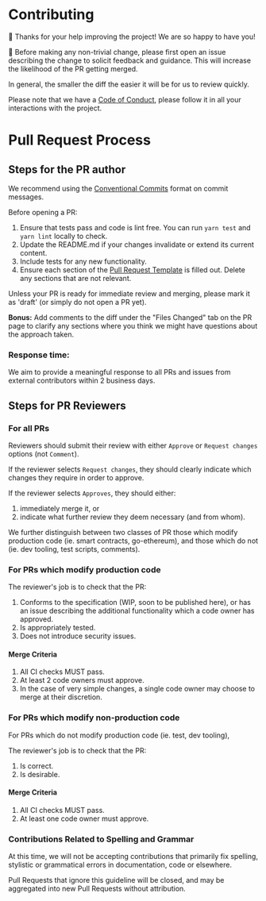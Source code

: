 # Contributing

🎈 Thanks for your help improving the project! We are so happy to have you!

🚨 Before making any non-trivial change, please first open an issue describing the change to solicit feedback and guidance. This will increase the likelihood of the PR getting merged.

In general, the smaller the diff the easier it will be for us to review quickly.

Please note that we have a [Code of Conduct](./CODE_OF_CONDUCT.md), please follow it in all your interactions with the project.

# Pull Request Process

## Steps for the PR author

We recommend using the [Conventional Commits](https://www.conventionalcommits.org/en/v1.0.0/) format on commit messages.

Before opening a PR:

1. Ensure that tests pass and code is lint free. You can run `yarn test` and `yarn lint` locally to check.
1. Update the README.md if your changes invalidate or extend its current content.
1. Include tests for any new functionality.
1. Ensure each section of the [Pull Request Template](./PULL_REQUEST_TEMPLATE.md) is filled out. Delete any sections that are not relevant.

Unless your PR is ready for immediate review and merging, please mark it as 'draft' (or simply do not open a PR yet).

**Bonus:** Add comments to the diff under the "Files Changed" tab on the PR page to clarify any sections where you think we might have questions about the approach taken.

### Response time:
We aim to provide a meaningful response to all PRs and issues from external contributors within 2 business days.

## Steps for PR Reviewers

### For all PRs

Reviewers should submit their review with either `Approve` or `Request changes` options (not `Comment`).

If the reviewer selects `Request changes`, they should clearly indicate which changes they require in order to approve.

If the reviewer selects `Approves`, they should either:
1. immediately merge it, or
2. indicate what further review they deem necessary (and from whom).

We further distinguish between two classes of PR those which modify production code (ie. smart contracts, go-ethereum), and those which do not (ie. dev tooling, test scripts, comments).

### For PRs which modify production code

The reviewer's job is to check that the PR:

1. Conforms to the specification (WIP, soon to be published here), or has an issue describing the additional functionality which a code owner has approved.
2. Is appropriately tested.
3. Does not introduce security issues.

#### Merge Criteria

1. All CI checks MUST pass.
1. At least 2 code owners must approve.
1. In the case of very simple changes, a single code owner may choose to merge at their discretion.

### For PRs which modify non-production code

For PRs which do not modify production code (ie. test, dev tooling),

The reviewer's job is to check that the PR:

1. Is correct.
1. Is desirable.

#### Merge Criteria

1. All CI checks MUST pass.
1. At least one code owner must approve.

### Contributions Related to Spelling and Grammar

At this time, we will not be accepting contributions that primarily fix
spelling, stylistic or grammatical errors in documentation, code or elsewhere.

Pull Requests that ignore this guideline will be closed,
and may be aggregated into new Pull Requests without attribution.
